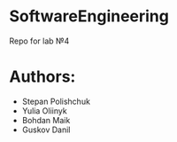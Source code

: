 # SoftwareEngineering
Repo for lab №4

# Authors:

- Stepan Polishchuk
- Yulia Oliinyk
- Bohdan Maik
- Guskov Danil
